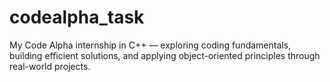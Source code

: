 # codealpha_task
My Code Alpha internship in C++ — exploring coding fundamentals, building efficient solutions, and applying object-oriented principles through real-world projects.
